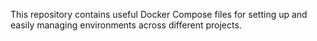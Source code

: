 This repository contains useful Docker Compose files for setting up and easily managing environments across different projects.
